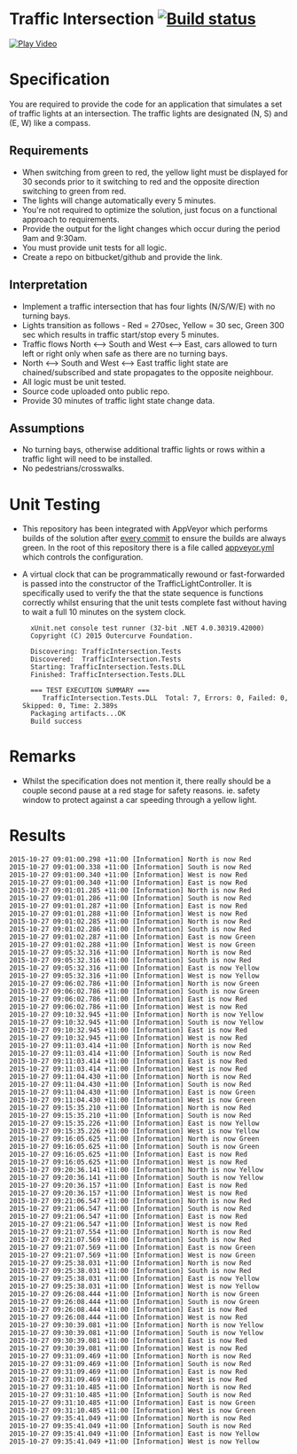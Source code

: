 # Traffic Intersection [![Build status](https://ci.appveyor.com/api/projects/status/vmwsabmeub8r14c5?svg=true)](https://ci.appveyor.com/project/ghuntley/trafficintersection)

[![Play Video](https://i.imgur.com/izcC3UH.png)](https://ghuntley.wistia.com/medias/4z2sn5u49c)

# Specification
You are required to provide the code for an application that simulates a set of traffic lights at
an intersection. The traffic lights are designated (N, S) and (E, W) like a compass.

## Requirements
* When switching from green to red, the yellow light must be displayed for 30 seconds prior to it switching to red and the opposite direction switching to green from red.
* The lights will change automatically every 5 minutes.
* You're not required to optimize the solution, just focus on a functional approach to requirements.
* Provide the output for the light changes which occur during the period 9am and 9:30am.
* You must provide unit tests for all logic.
* Create a repo on bitbucket/github and provide the link.

## Interpretation
* Implement a traffic intersection that has four lights (N/S/W/E) with no turning bays.
* Lights transition as follows - Red = 270sec, Yellow = 30 sec, Green 300 sec which results in traffic start/stop every 5 minutes.
* Traffic flows North <--> South and West <--> East, cars allowed to turn left or right only when safe as there are no turning bays.
* North <--> South and West <--> East traffic light state are chained/subscribed and state propagates to the opposite neighbour.
* All logic must be unit tested.
* Source code uploaded onto public repo.
* Provide 30 minutes of traffic light state change data.

## Assumptions
* No turning bays, otherwise additional traffic lights or rows within a traffic light will need to be installed.
* No pedestrians/crosswalks.

# Unit Testing
* This repository has been integrated with AppVeyor which performs builds of the solution after [every commit](https://ci.appveyor.com/project/ghuntley/trafficintersection) to ensure the builds are always green. In the root of this repository there is a file called [appveyor.yml](https://github.com/ghuntley/trafficintersection/blob/master/appveyor.yml) which controls the configuration.

* A virtual clock that can be programmatically rewound or fast-forwarded is passed into the constructor of the TrafficLightController. It is specifically used to verify the that the state sequence is functions correctly whilst ensuring that the unit tests complete fast without having to wait a full 10 minutes on the system clock.

		xUnit.net console test runner (32-bit .NET 4.0.30319.42000)
		Copyright (C) 2015 Outercurve Foundation.

		Discovering: TrafficIntersection.Tests
		Discovered:  TrafficIntersection.Tests
		Starting: TrafficIntersection.Tests.DLL
		Finished: TrafficIntersection.Tests.DLL

		=== TEST EXECUTION SUMMARY ===
		   TrafficIntersection.Tests.DLL  Total: 7, Errors: 0, Failed: 0, Skipped: 0, Time: 2.389s
		Packaging artifacts...OK
		Build success

# Remarks
* Whilst the specification does not mention it, there really should be a couple second pause at a red stage for safety reasons. ie. safety window to protect against a car speeding through a yellow light.

# Results

    2015-10-27 09:01:00.298 +11:00 [Information] North is now Red
    2015-10-27 09:01:00.338 +11:00 [Information] South is now Red
    2015-10-27 09:01:00.340 +11:00 [Information] West is now Red
    2015-10-27 09:01:00.340 +11:00 [Information] East is now Red
    2015-10-27 09:01:01.285 +11:00 [Information] North is now Red
    2015-10-27 09:01:01.286 +11:00 [Information] South is now Red
    2015-10-27 09:01:01.287 +11:00 [Information] East is now Red
    2015-10-27 09:01:01.288 +11:00 [Information] West is now Red
    2015-10-27 09:01:02.285 +11:00 [Information] North is now Red
    2015-10-27 09:01:02.286 +11:00 [Information] South is now Red
    2015-10-27 09:01:02.287 +11:00 [Information] East is now Green
    2015-10-27 09:01:02.288 +11:00 [Information] West is now Green
    2015-10-27 09:05:32.316 +11:00 [Information] North is now Red
    2015-10-27 09:05:32.316 +11:00 [Information] South is now Red
    2015-10-27 09:05:32.316 +11:00 [Information] East is now Yellow
    2015-10-27 09:05:32.316 +11:00 [Information] West is now Yellow
    2015-10-27 09:06:02.786 +11:00 [Information] North is now Green
    2015-10-27 09:06:02.786 +11:00 [Information] South is now Green
    2015-10-27 09:06:02.786 +11:00 [Information] East is now Red
    2015-10-27 09:06:02.786 +11:00 [Information] West is now Red
    2015-10-27 09:10:32.945 +11:00 [Information] North is now Yellow
    2015-10-27 09:10:32.945 +11:00 [Information] South is now Yellow
    2015-10-27 09:10:32.945 +11:00 [Information] East is now Red
    2015-10-27 09:10:32.945 +11:00 [Information] West is now Red
    2015-10-27 09:11:03.414 +11:00 [Information] North is now Red
    2015-10-27 09:11:03.414 +11:00 [Information] South is now Red
    2015-10-27 09:11:03.414 +11:00 [Information] East is now Red
    2015-10-27 09:11:03.414 +11:00 [Information] West is now Red
    2015-10-27 09:11:04.430 +11:00 [Information] North is now Red
    2015-10-27 09:11:04.430 +11:00 [Information] South is now Red
    2015-10-27 09:11:04.430 +11:00 [Information] East is now Green
    2015-10-27 09:11:04.430 +11:00 [Information] West is now Green
    2015-10-27 09:15:35.210 +11:00 [Information] North is now Red
    2015-10-27 09:15:35.210 +11:00 [Information] South is now Red
    2015-10-27 09:15:35.226 +11:00 [Information] East is now Yellow
    2015-10-27 09:15:35.226 +11:00 [Information] West is now Yellow
    2015-10-27 09:16:05.625 +11:00 [Information] North is now Green
    2015-10-27 09:16:05.625 +11:00 [Information] South is now Green
    2015-10-27 09:16:05.625 +11:00 [Information] East is now Red
    2015-10-27 09:16:05.625 +11:00 [Information] West is now Red
    2015-10-27 09:20:36.141 +11:00 [Information] North is now Yellow
    2015-10-27 09:20:36.141 +11:00 [Information] South is now Yellow
    2015-10-27 09:20:36.157 +11:00 [Information] East is now Red
    2015-10-27 09:20:36.157 +11:00 [Information] West is now Red
    2015-10-27 09:21:06.547 +11:00 [Information] North is now Red
    2015-10-27 09:21:06.547 +11:00 [Information] South is now Red
    2015-10-27 09:21:06.547 +11:00 [Information] East is now Red
    2015-10-27 09:21:06.547 +11:00 [Information] West is now Red
    2015-10-27 09:21:07.554 +11:00 [Information] North is now Red
    2015-10-27 09:21:07.569 +11:00 [Information] South is now Red
    2015-10-27 09:21:07.569 +11:00 [Information] East is now Green
    2015-10-27 09:21:07.569 +11:00 [Information] West is now Green
    2015-10-27 09:25:38.031 +11:00 [Information] North is now Red
    2015-10-27 09:25:38.031 +11:00 [Information] South is now Red
    2015-10-27 09:25:38.031 +11:00 [Information] East is now Yellow
    2015-10-27 09:25:38.031 +11:00 [Information] West is now Yellow
    2015-10-27 09:26:08.444 +11:00 [Information] North is now Green
    2015-10-27 09:26:08.444 +11:00 [Information] South is now Green
    2015-10-27 09:26:08.444 +11:00 [Information] East is now Red
    2015-10-27 09:26:08.444 +11:00 [Information] West is now Red
    2015-10-27 09:30:39.081 +11:00 [Information] North is now Yellow
    2015-10-27 09:30:39.081 +11:00 [Information] South is now Yellow
    2015-10-27 09:30:39.081 +11:00 [Information] East is now Red
    2015-10-27 09:30:39.081 +11:00 [Information] West is now Red
    2015-10-27 09:31:09.469 +11:00 [Information] North is now Red
    2015-10-27 09:31:09.469 +11:00 [Information] South is now Red
    2015-10-27 09:31:09.469 +11:00 [Information] East is now Red
    2015-10-27 09:31:09.469 +11:00 [Information] West is now Red
    2015-10-27 09:31:10.485 +11:00 [Information] North is now Red
    2015-10-27 09:31:10.485 +11:00 [Information] South is now Red
    2015-10-27 09:31:10.485 +11:00 [Information] East is now Green
    2015-10-27 09:31:10.485 +11:00 [Information] West is now Green
    2015-10-27 09:35:41.049 +11:00 [Information] North is now Red
    2015-10-27 09:35:41.049 +11:00 [Information] South is now Red
    2015-10-27 09:35:41.049 +11:00 [Information] East is now Yellow
    2015-10-27 09:35:41.049 +11:00 [Information] West is now Yellow
